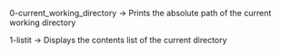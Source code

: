 0-current_working_directory -> Prints the absolute path of the current working directory

1-listit -> Displays the contents list of the current directory

